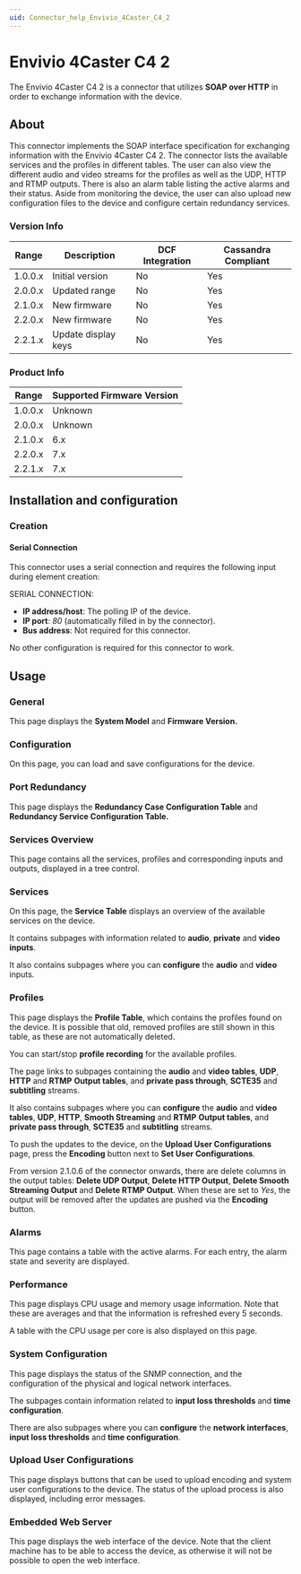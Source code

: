 ```yaml
---
uid: Connector_help_Envivio_4Caster_C4_2
---
```


# Envivio 4Caster C4 2

The Envivio 4Caster C4 2 is a connector that utilizes **SOAP over HTTP** in order to exchange information with the device.

## About

This connector implements the SOAP interface specification for exchanging information with the Envivio 4Caster C4 2. The connector lists the available services and the profiles in different tables. The user can also view the different audio and video streams for the profiles as well as the UDP, HTTP and RTMP outputs. There is also an alarm table listing the active alarms and their status. Aside from monitoring the device, the user can also upload new configuration files to the device and configure certain redundancy services.

### Version Info

| Range | Description | DCF Integration | Cassandra Compliant |
|------------------|-----------------|---------------------|-------------------------|
| 1.0.0.x          | Initial version | No                  | Yes                     |
| 2.0.0.x          | Updated range   | No                  | Yes                     |
| 2.1.0.x          | New firmware    | No                  | Yes                     |
| 2.2.0.x          | New firmware    | No                  | Yes                     |
| 2.2.1.x          | Update display keys   | No                  | Yes                     |

### Product Info

| Range | Supported Firmware Version |
|------------------|-----------------------------|
| 1.0.0.x          | Unknown                     |
| 2.0.0.x          | Unknown                     |
| 2.1.0.x          | 6.x                         |
| 2.2.0.x          | 7.x                         |
| 2.2.1.x          | 7.x                         |

## Installation and configuration

### Creation

#### Serial Connection

This connector uses a serial connection and requires the following input during element creation:

SERIAL CONNECTION:

- **IP address/host**: The polling IP of the device.
- **IP port**: *80* (automatically filled in by the connector).
- **Bus address**: Not required for this connector.

No other configuration is required for this connector to work.

## Usage

### General

This page displays the **System Model** and **Firmware Version.**

### Configuration

On this page, you can load and save configurations for the device.

### Port Redundancy

This page displays the **Redundancy Case Configuration Table** and **Redundancy Service Configuration Table.**

### Services Overview

This page contains all the services, profiles and corresponding inputs and outputs, displayed in a tree control.

### Services

On this page, the **Service Table** displays an overview of the available services on the device.

It contains subpages with information related to **audio**, **private** and **video inputs**.

It also contains subpages where you can **configure** the **audio** and **video** inputs.

### Profiles

This page displays the **Profile Table**, which contains the profiles found on the device. It is possible that old, removed profiles are still shown in this table, as these are not automatically deleted.

You can start/stop **profile recording** for the available profiles.

The page links to subpages containing the **audio** and **video** **tables**, **UDP**, **HTTP** and **RTMP** **Output tables**, and **private pass through**, **SCTE35** and **subtitling** streams.

It also contains subpages where you can **configure** the **audio** and **video** **tables**, **UDP**, **HTTP**, **Smooth Streaming** and **RTMP** **Output tables**, and **private pass through**, **SCTE35** and **subtitling** streams.

To push the updates to the device, on the **Upload User Configurations** page, press the **Encoding** button next to **Set User Configurations**.

From version 2.1.0.6 of the connector onwards, there are delete columns in the output tables: **Delete UDP Output**, **Delete HTTP Output**, **Delete Smooth Streaming Output** and **Delete RTMP Output**. When these are set to *Yes*, the output will be removed after the updates are pushed via the **Encoding** button.

### Alarms

This page contains a table with the active alarms. For each entry, the alarm state and severity are displayed.

### Performance

This page displays CPU usage and memory usage information. Note that these are averages and that the information is refreshed every 5 seconds.

A table with the CPU usage per core is also displayed on this page.

### System Configuration

This page displays the status of the SNMP connection, and the configuration of the physical and logical network interfaces.

The subpages contain information related to **input loss thresholds** and **time configuration**.

There are also subpages where you can **configure** the **network interfaces**, **input loss thresholds** and **time configuration**.

### Upload User Configurations

This page displays buttons that can be used to upload encoding and system user configurations to the device. The status of the upload process is also displayed, including error messages.

### Embedded Web Server

This page displays the web interface of the device. Note that the client machine has to be able to access the device, as otherwise it will not be possible to open the web interface.
